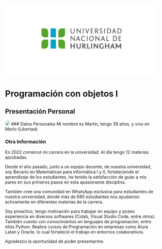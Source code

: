 ![Logo UNAHUR](./UNAHUR.png)

# Programación con objetos I
## Presentación Personal
<img src="https://github.com/user-attachments/assets/397e6f4d-27bf-4a50-92ce-844c70a0adc2" style="border-radius: 50%;" width="200">
### Datos Personales
Mi nombre es Martín, tengo 39 años, y vivo en Merlo (Libertad).


### Otra Información
En 2022 comencé mi carrera en la universidad. Al día tengo 12 materias aprobadas. 

Desde el año pasado, junto a un equipo docente, de nuestra universidad, soy Becario en Matemáticas para informática I y II, fortaleciendo el aprendizaje de los estudiantes, he tenido la satisfacción de guiar a mis pares en sus primeros pasos en esta apasionante disciplina. 

También cree una comunidad en WhatsApp exclusiva para estudiantes de nuestra universidad, donde más de 685 estudiantes nos ayudamos activamente en diferentes materias de la carrera.

Soy proactivo, tengo motivación para trabajar en equipo y poseo experiencia en diversos softwares (Colab, Visual Studio Code, entre otros). También cuento con conocimientos en lenguajes de programación, entre ellos Python. Realice cursos de Programación en empresas como Alura Latan y Oracle, lo cual fortaleció el trabajo en entornos colaborativos.

Agradezco la oportunidad de poder presentarme.

